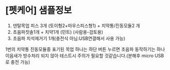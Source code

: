 # [펫케어] 샘플정보

1. 덴탈목업 피스 3개 (토이형2+마우스피스형1) + 치약통/진동모듈2 개
2. 초음파칫솔1개 + 치약1개 (민트) (사람용-검토용)
3. 초음파 치석제거기 1개(충전식 아님:USB연결해서 사용 가능)



1번의 치약통 진동모듈중 표기된 목업 하나는 하단 버튼 누르면 초음파 동작하기는 하나
이음새가 방수처리 되지 않아 테스트시 주의가 필요할 것같습니다.(분해후 micro USB로 충전 가능)
